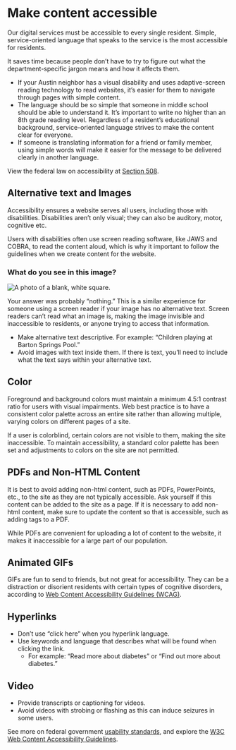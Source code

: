 # Make content accessible

Our digital services must be accessible to every single resident. Simple, service-oriented language that speaks to the service is the most accessible for residents.

It saves time because people don’t have to try to figure out what the department-specific jargon means and how it affects them.

* If your Austin neighbor has a visual disability and uses adaptive-screen reading technology to read websites, it’s easier for them to navigate through pages with simple content.
* The language should be so simple that someone in middle school should be able to understand it. It’s important to write no higher than an 8th grade reading level. Regardless of a resident’s educational background, service-oriented language strives to make the content clear for everyone.
* If someone is translating information for a friend or family member, using simple words will make it easier for the message to be delivered clearly in another language.

View the federal law on accessibility at [Section 508](https://www.section508.gov/).

## Alternative text and Images <a id="alternative-text-and-images"></a>

Accessibility ensures a website serves all users, including those with disabilities. Disabilities aren’t only visual; they can also be auditory, motor, cognitive etc.

Users with disabilities often use screen reading software, like JAWS and COBRA, to read the content aloud, which is why it important to follow the guidelines when we create content for the website.

### What do you see in this image? <a id="what-do-you-see-in-this-image"></a>

![A photo of a blank, white square.](https://cityofaustin.github.io/digital-services-style-guide/assets/img/blank-square.png)

Your answer was probably “nothing.” This is a similar experience for someone using a screen reader if your image has no alternative text. Screen readers can’t read what an image is, making the image invisible and inaccessible to residents, or anyone trying to access that information.

* Make alternative text descriptive. For example: “Children playing at Barton Springs Pool.”
* Avoid images with text inside them. If there is text, you’ll need to include what the text says within your alternative text.

## Color <a id="color"></a>

Foreground and background colors must maintain a minimum 4.5:1 contrast ratio for users with visual impairments. Web best practice is to have a consistent color palette across an entire site rather than allowing multiple, varying colors on different pages of a site.

If a user is colorblind, certain colors are not visible to them, making the site inaccessible. To maintain accessibility, a standard color palette has been set and adjustments to colors on the site are not permitted.

## PDFs and Non-HTML Content <a id="pdfs-and-non-html-content"></a>

It is best to avoid adding non-html content, such as PDFs, PowerPoints, etc., to the site as they are not typically accessible. Ask yourself if this content can be added to the site as a page. If it is necessary to add non-html content, make sure to update the content so that is accessible, such as adding tags to a PDF.

While PDFs are convenient for uploading a lot of content to the website, it makes it inaccessible for a large part of our population.

## Animated GIFs <a id="animated-gifs"></a>

GIFs are fun to send to friends, but not great for accessibility. They can be a distraction or disorient residents with certain types of cognitive disorders, according to [Web Content Accessibility Guidelines \(WCAG\)](https://www.w3.org/TR/UNDERSTANDING-WCAG20/time-limits-pause.html).

## Hyperlinks <a id="hyperlinks"></a>

* Don’t use “click here” when you hyperlink language.
* Use keywords and language that describes what will be found when clicking the link.
  * For example: “Read more about diabetes” or “Find out more about diabetes.”

## Video <a id="video"></a>

* Provide transcripts or captioning for videos.
* Avoid videos with strobing or flashing as this can induce seizures in some users.

See more on federal government [usability standards](https://www.usability.gov/), and explore the [W3C Web Content Accessibility Guidelines](https://www.w3.org/TR/WCAG20/).

